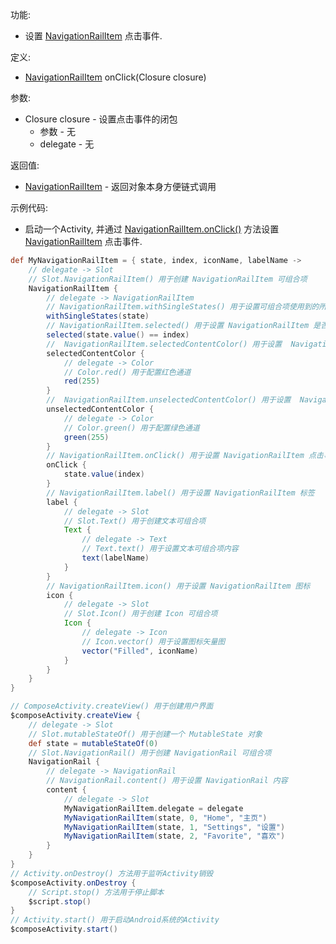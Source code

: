 功能:

+ 设置 [NavigationRailItem](/API/UI/Compose/Widget/NavigationRailItem/README.md) 点击事件.

定义:

+ [NavigationRailItem](/API/UI/Compose/Widget/NavigationRailItem/README.md) onClick(Closure closure)

参数:

+ Closure closure - 设置点击事件的闭包
    + 参数 - 无
    + delegate - 无

返回值:

+ [NavigationRailItem](/API/UI/Compose/Widget/NavigationRailItem/README.md) - 返回对象本身方便链式调用

示例代码:

+ 启动一个Activity,
  并通过 [NavigationRailItem.onClick()](/API/UI/Compose/Widget/NavigationRailItem/README.md?id=onClick)
  方法设置 [NavigationRailItem](/API/UI/Compose/Widget/NavigationRailItem/README.md) 点击事件.

```groovy
def MyNavigationRailItem = { state, index, iconName, labelName ->
    // delegate -> Slot
    // Slot.NavigationRailItem() 用于创建 NavigationRailItem 可组合项
    NavigationRailItem {
        // delegate -> NavigationRailItem
        // NavigationRailItem.withSingleStates() 用于设置可组合项使用到的所有 SingleState
        withSingleStates(state)
        // NavigationRailItem.selected() 用于设置 NavigationRailItem 是否被选中
        selected(state.value() == index)
        //  NavigationRailItem.selectedContentColor() 用于设置  NavigationRailItem 被选中时的颜色
        selectedContentColor {
            // delegate -> Color
            // Color.red() 用于配置红色通道
            red(255)
        }
        //  NavigationRailItem.unselectedContentColor() 用于设置  NavigationRailItem 未被选中时的颜色
        unselectedContentColor {
            // delegate -> Color
            // Color.green() 用于配置绿色通道
            green(255)
        }
        // NavigationRailItem.onClick() 用于设置 NavigationRailItem 点击事件
        onClick {
            state.value(index)
        }
        // NavigationRailItem.label() 用于设置 NavigationRailItem 标签
        label {
            // delegate -> Slot
            // Slot.Text() 用于创建文本可组合项
            Text {
                // delegate -> Text
                // Text.text() 用于设置文本可组合项内容
                text(labelName)
            }
        }
        // NavigationRailItem.icon() 用于设置 NavigationRailItem 图标
        icon {
            // delegate -> Slot
            // Slot.Icon() 用于创建 Icon 可组合项
            Icon {
                // delegate -> Icon
                // Icon.vector() 用于设置图标矢量图
                vector("Filled", iconName)
            }
        }
    }
}

// ComposeActivity.createView() 用于创建用户界面
$composeActivity.createView {
    // delegate -> Slot
    // Slot.mutableStateOf() 用于创建一个 MutableState 对象
    def state = mutableStateOf(0)
    // Slot.NavigationRail() 用于创建 NavigationRail 可组合项
    NavigationRail {
        // delegate -> NavigationRail
        // NavigationRail.content() 用于设置 NavigationRail 内容
        content {
            // delegate -> Slot
            MyNavigationRailItem.delegate = delegate
            MyNavigationRailItem(state, 0, "Home", "主页")
            MyNavigationRailItem(state, 1, "Settings", "设置")
            MyNavigationRailItem(state, 2, "Favorite", "喜欢")
        }
    }
}
// Activity.onDestroy() 方法用于监听Activity销毁
$composeActivity.onDestroy {
    // Script.stop() 方法用于停止脚本
    $script.stop()
}
// Activity.start() 用于启动Android系统的Activity
$composeActivity.start()
```